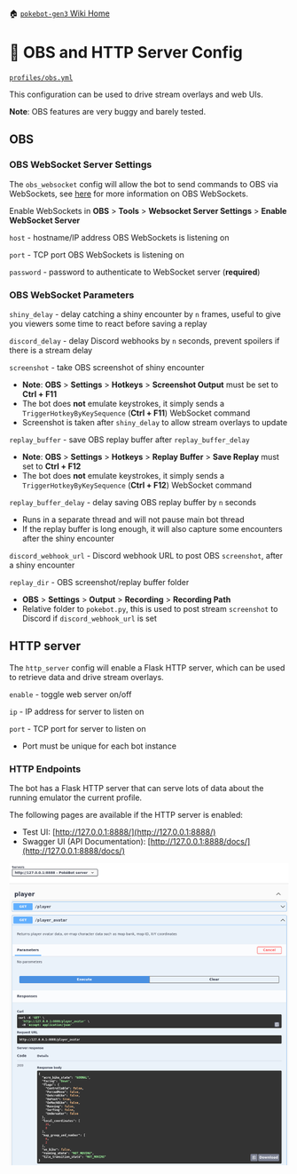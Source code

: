 🏠 [`pokebot-gen3` Wiki Home](../Readme.md)

# 🎥 OBS and HTTP Server Config

[`profiles/obs.yml`](https://github.com/40Cakes/pokebot-gen3/blob/main/profiles/obs.yml)

This configuration can be used to drive stream overlays and web UIs.

**Note**: OBS features are very buggy and barely tested.

## OBS
### OBS WebSocket Server Settings
The `obs_websocket` config will allow the bot to send commands to OBS via WebSockets,
see [here](https://github.com/obsproject/obs-websocket) for more information on OBS WebSockets.

Enable WebSockets in **OBS** > **Tools** > **Websocket Server Settings** > **Enable WebSocket Server**

`host` - hostname/IP address OBS WebSockets is listening on

`port` - TCP port OBS WebSockets is listening on

`password` - password to authenticate to WebSocket server (**required**)

### OBS WebSocket Parameters
`shiny_delay` - delay catching a shiny encounter by `n` frames, useful to give you viewers some time to react before saving a replay

`discord_delay` - delay Discord webhooks by `n` seconds, prevent spoilers if there is a stream delay

`screenshot` - take OBS screenshot of shiny encounter
- **Note**: **OBS** > **Settings** > **Hotkeys** > **Screenshot Output** must be set to **Ctrl + F11**
- The bot does **not** emulate keystrokes, it simply sends a `TriggerHotkeyByKeySequence` (**Ctrl + F11**) WebSocket command
- Screenshot is taken after `shiny_delay` to allow stream overlays to update

`replay_buffer` - save OBS replay buffer after `replay_buffer_delay`
- **Note**: **OBS** > **Settings** > **Hotkeys** > **Replay Buffer** > **Save Replay** must set to **Ctrl + F12**
- The bot does **not** emulate keystrokes, it simply sends a `TriggerHotkeyByKeySequence` (**Ctrl + F12**) WebSocket command

`replay_buffer_delay` - delay saving OBS replay buffer by `n` seconds
- Runs in a separate thread and will not pause main bot thread
- If the replay buffer is long enough, it will also capture some encounters after the shiny encounter

`discord_webhook_url` - Discord webhook URL to post OBS `screenshot`, after a shiny encounter

`replay_dir` - OBS screenshot/replay buffer folder
- **OBS** > **Settings** > **Output** > **Recording** > **Recording Path**
- Relative folder to `pokebot.py`, this is used to post stream `screenshot` to Discord if `discord_webhook_url` is set

## HTTP server
The `http_server` config will enable a Flask HTTP server, which can be used to retrieve data and drive stream overlays.

`enable` - toggle web server on/off

`ip` - IP address for server to listen on

`port` - TCP port for server to listen on
- Port must be unique for each bot instance

### HTTP Endpoints
The bot has a Flask HTTP server that can serve lots of data about the running emulator the current profile.

The following pages are available if the HTTP server is enabled:
- Test UI: [http://127.0.0.1:8888/](http://127.0.0.1:8888/)
- Swagger UI (API Documentation): [http://127.0.0.1:8888/docs/](http://127.0.0.1:8888/docs/)

![image](../images/http_api.png)
